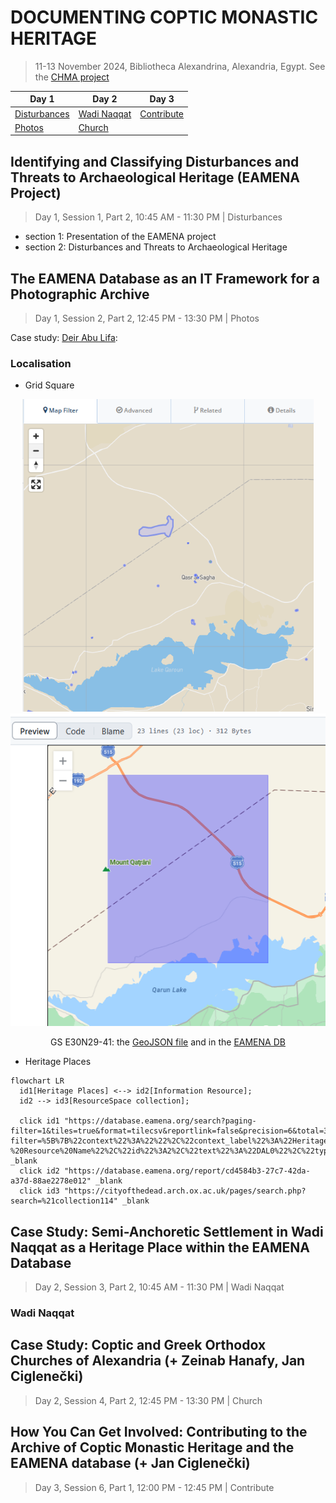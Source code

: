 # DOCUMENTING COPTIC MONASTIC HERITAGE 
> 11-13 November 2024, Bibliotheca Alexandrina, Alexandria, Egypt. See the [CHMA project](https://github.com/eamena-project/eamena-arches-dev/tree/main/projects/chma)

| Day 1 | Day 2   | Day 3  | 
|---|---|---|
| [Disturbances](#1-1-2)  | [Wadi Naqqat](#2-3-2)  | [Contribute](#3-6-1)  |
| [Photos](#1-2-2)  | [Church](#2-4-2)  |   |

## Identifying and Classifying Disturbances and Threats to Archaeological Heritage (EAMENA Project)
> Day 1, Session 1, Part 2, 10:45 AM - 11:30 PM | Disturbances <a name="1-1-2"></a>

* section 1: Presentation of the EAMENA project
* section 2: Disturbances and Threats to Archaeological Heritage

<!-- <small><b><a href= 'https://eamena-project.github.io/eamena-arches-dev/dbs/database.eamena/data/reference_data/rm/hp/values/Archaeological_Assessment/Absolute_Chronology.html' target='_blank'>values</a><b><small>
<small><b><a href= 'https://eamena-project.github.io/eamena-arches-dev/dbs/database.eamena/data/reference_data/rm/hp/values/Archaeological_Assessment/Absolute_Chronology.html' target='_blank'>values</a><b><small> -->

## The EAMENA Database as an IT Framework for a Photographic Archive
> Day 1, Session 2, Part 2, 12:45 PM - 13:30 PM | Photos <a name="1-2-2"></a>

Case study: [Deir Abu Lifa](https://github.com/eamena-project/eamena-arches-dev/tree/main/projects/chma#dal0):

### Localisation

* Grid Square

<p align="center">
  <img alt="img-name" src="img/image-1.png" height="500">
  <img alt="img-name" src="img/image-2.png" height="500">
  <br>
</p>

<center>

GS E30N29-41: the [GeoJSON file](https://github.com/eamena-project/eamena-arches-dev/blob/main/projects/_gs/E30N29-41.geojson) and in the [EAMENA DB](https://database.eamena.org/search?paging-filter=1&tiles=true&format=tilecsv&reportlink=false&precision=6&total=376144&term-filter=%5B%7B%22context%22%3A%22%22%2C%22context_label%22%3A%22Grid%20Square%20-%20Grid%20ID%22%2C%22id%22%3A0%2C%22text%22%3A%22E30N29-41%22%2C%22type%22%3A%22term%22%2C%22value%22%3A%22E30N29-41%22%2C%22inverted%22%3Afalse%7D%5D&language=*)

</center>

* Heritage Places



```mermaid
flowchart LR
  id1[Heritage Places] <--> id2[Information Resource];
  id2 --> id3[ResourceSpace collection];
  
  click id1 "https://database.eamena.org/search?paging-filter=1&tiles=true&format=tilecsv&reportlink=false&precision=6&total=383724&language=*&term-filter=%5B%7B%22context%22%3A%22%22%2C%22context_label%22%3A%22Heritage%20Place%20-%20Resource%20Name%22%2C%22id%22%3A2%2C%22text%22%3A%22DAL0%22%2C%22type%22%3A%22term%22%2C%22value%22%3A%22DAL0%22%2C%22inverted%22%3Afalse%7D%5D" _blank
  click id2 "https://database.eamena.org/report/cd4584b3-27c7-42da-a37d-88ae2278e012" _blank
  click id3 "https://cityofthedead.arch.ox.ac.uk/pages/search.php?search=%21collection114" _blank
```

## Case Study: Semi-Anchoretic Settlement in Wadi Naqqat as a Heritage Place within the EAMENA Database
> Day 2, Session 3, Part 2, 10:45 AM - 11:30 PM | Wadi Naqqat <a name="2-3-2"></a>

### Wadi Naqqat


## Case Study: Coptic and Greek Orthodox Churches of Alexandria (+ Zeinab Hanafy, Jan Ciglenečki)
> Day 2, Session 4, Part 2, 12:45 PM - 13:30 PM | Church <a name="2-4-2"></a>


## How You Can Get Involved: Contributing to the Archive of Coptic Monastic Heritage and the EAMENA database (+ Jan Ciglenečki)
> Day 3, Session 6, Part 1, 12:00 PM - 12:45 PM | Contribute <a name="3-6-1"></a>